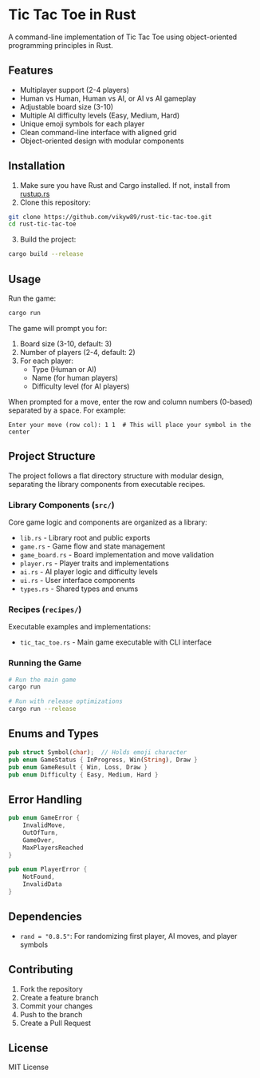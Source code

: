 # Tic Tac Toe in Rust

A command-line implementation of Tic Tac Toe using object-oriented programming principles in Rust.

## Features

- Multiplayer support (2-4 players)
- Human vs Human, Human vs AI, or AI vs AI gameplay
- Adjustable board size (3-10)
- Multiple AI difficulty levels (Easy, Medium, Hard)
- Unique emoji symbols for each player
- Clean command-line interface with aligned grid
- Object-oriented design with modular components

## Installation

1. Make sure you have Rust and Cargo installed. If not, install from [rustup.rs](https://rustup.rs)
2. Clone this repository:
```bash
git clone https://github.com/vikyw89/rust-tic-tac-toe.git
cd rust-tic-tac-toe
```
3. Build the project:
```bash
cargo build --release
```

## Usage

Run the game:
```bash
cargo run
```

The game will prompt you for:
1. Board size (3-10, default: 3)
2. Number of players (2-4, default: 2)
3. For each player:
   - Type (Human or AI)
   - Name (for human players)
   - Difficulty level (for AI players)

When prompted for a move, enter the row and column numbers (0-based) separated by a space. For example:
```
Enter your move (row col): 1 1  # This will place your symbol in the center
```

## Project Structure

The project follows a flat directory structure with modular design, separating the library components from executable recipes.

### Library Components (`src/`)
Core game logic and components are organized as a library:

- `lib.rs` - Library root and public exports
- `game.rs` - Game flow and state management
- `game_board.rs` - Board implementation and move validation
- `player.rs` - Player traits and implementations
- `ai.rs` - AI player logic and difficulty levels
- `ui.rs` - User interface components
- `types.rs` - Shared types and enums

### Recipes (`recipes/`)
Executable examples and implementations:

- `tic_tac_toe.rs` - Main game executable with CLI interface

### Running the Game

```bash
# Run the main game
cargo run

# Run with release optimizations
cargo run --release
```

## Enums and Types

```rust
pub struct Symbol(char);  // Holds emoji character
pub enum GameStatus { InProgress, Win(String), Draw }
pub enum GameResult { Win, Loss, Draw }
pub enum Difficulty { Easy, Medium, Hard }
```

## Error Handling

```rust
pub enum GameError {
    InvalidMove,
    OutOfTurn,
    GameOver,
    MaxPlayersReached
}

pub enum PlayerError {
    NotFound,
    InvalidData
}
```

## Dependencies

- `rand = "0.8.5"`: For randomizing first player, AI moves, and player symbols

## Contributing

1. Fork the repository
2. Create a feature branch
3. Commit your changes
4. Push to the branch
5. Create a Pull Request

## License

MIT License
